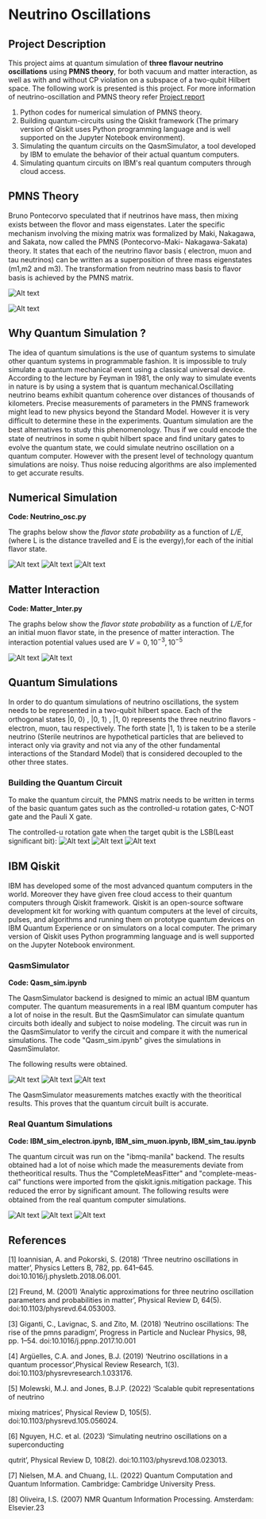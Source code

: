 # Neutrino Oscillations

## Project Description

This project aims at quantum simulation of __three flavour neutrino oscillations__ using __PMNS theory__, for both vacuum and matter interaction, as well as with and without CP violation on a subspace of a two-qubit Hilbert space. The following work is presented is this project. For more information of neutrino-oscillation and PMNS theory refer [Project report](Project_report.pdf)

1. Python codes for numerical simulation of PMNS theory.
2. Building quantum-circuits using the Qiskit framework (The primary version of Qiskit uses Python programming language and is well supported on the Jupyter Notebook environment).
3. Simulating the quantum circuits on the QasmSimulator, a tool developed by IBM to emulate the behavior of their actual quantum computers.
4. Simulating quantum circuits on IBM's real quantum computers through cloud access.

## PMNS Theory
Bruno Pontecorvo speculated that if neutrinos have mass, then mixing exists between the ﬂovor and mass eigenstates. Later the specific mechanism involving the mixing matrix was formalized by Maki, Nakagawa, and Sakata, now called the PMNS (Pontecorvo-Maki- Nakagawa-Sakata) theory. It states that each of the neutrino ﬂavor basis ( electron, muon and tau neutrinos) can be written as a superposition of three mass eigenstates (m1,m2 and m3). The transformation from neutrino mass basis to ﬂavor basis is achieved by the PMNS matrix.

![Alt text](Images/image_2023-10-08_181547922.png)
 
![Alt text](<Images/Screenshot from 2023-10-08 18-13-17.png>)


## Why Quantum Simulation ?

The idea of quantum simulations is the use of quantum systems to simulate other quantum systems in programmable fashion. It is impossible to truly simulate a quantum mechanical event using a classical universal device. According to the lecture by Feyman in 1981, the only way to simulate events in nature is by using a system that is quantum mechanical.Oscillating neutrino beams exhibit quantum coherence over distances of thousands of kilometers. Precise measurements of parameters in the PMNS framework might lead to new physics beyond the Standard Model. However it is very diﬃcult to determine these in the experiments. Quantum simulation are the best alternatives to study this phenomenology. Thus if we could encode the state of neutrinos in some n qubit hilbert space and ﬁnd unitary gates to evolve the quantum state, we could simulate neutrino oscillation on a quantum computer. However with the present level of technology quantum simulations are noisy. Thus noise reducing algorithms are also implemented to get accurate results.

## Numerical Simulation 

__Code: Neutrino_osc.py__

The graphs below show the _flavor state probability_ as a function of _L/E_,(where L is the distance travelled and E is the evergy),for each of the initial flavor state.

![Alt text](Images/Electron_vacuum_oscillation.jpg)
![Alt text](Images/Muon_vacuum_oscillation.jpg)
![Alt text](Images/Tau_vacuum_oscillation.jpg)
## Matter Interaction
__Code: Matter_Inter.py__
  
The graphs below show the _flavor state probability_ as a function of _L/E_,for an initial muon flavor state, in the presence of matter interaction. The interaction potential values used are $V=0, 10^{-3}, 10^{-5}$

![Alt text](Images/matter_muon_electron.jpg)
![Alt text](Images/matter_muon_muon.jpg)
## Quantum Simulations

In order to do quantum simulations of neutrino oscillations, the system needs to be represented in a two-qubit hilbert space. Each of the orthogonal states |0, 0⟩ , |0, 1⟩ , |1, 0⟩ represents the three neutrino ﬂavors - electron, muon, tau respectively. The forth state |1, 1⟩ is taken to be a sterile neutrino (Sterile neutrinos are hypothetical particles that are believed to interact only via gravity and not via any of the other fundamental interactions of the Standard Model) that is considered decoupled to the other three states.



### Building the Quantum Circuit

To make the quantum circuit, the PMNS matrix needs to be written in terms of the basic quantum gates such as the controlled-u rotation gates, C-NOT gate and the Pauli X gate.

The controlled-u rotation gate when the target qubit is the LSB(Least signiﬁcant bit):
![Alt text](<Images/Screenshot from 2023-10-08 19-10-48.png>)
![Alt text](<Images/Screenshot from 2023-10-08 19-10-54.png>)
![Alt text](<Images/Screenshot from 2023-10-08 19-10-59.png>)


## IBM Qiskit

IBM has developed some of the most advanced quantum computers in the world. Moreover they have given free cloud access to their quantum computers through Qiskit framework. Qiskit is an open-source software development kit for working with quantum computers
at the level of circuits, pulses, and algorithms and running them on prototype quantum devices on IBM Quantum Experience or on simulators on a local computer. The primary version of Qiskit uses Python programming language and is well supported on the Jupyter Notebook environment.

### QasmSimulator

__Code: Qasm_sim.ipynb__
    
The QasmSimulator backend is designed to mimic an actual IBM quantum computer. The quantum measurements in a real IBM quantum computer has a lot of noise in the result. But the QasmSimulator can simulate quantum circuits both ideally and subject to noise modeling. The circuit was run in the QasmSimulator to verify the circuit and compare it with the numerical simulations. The code "Qasm_sim.ipynb" gives the simulations in QasmSimulator.

The following results were obtained.

![Alt text](Images/Electron_vacuum_QASM.jpg)
![Alt text](Images/Muon_vacuum_QASM.jpg)
![Alt text](Images/Tau_vacuum_QASM.jpg)



The QasmSimulator measurements matches exactly with the theoritical results. This proves that the quantum circuit built is accurate.

### Real Quantum Simulations

__Code: IBM_sim_electron.ipynb, IBM_sim_muon.ipynb, IBM_sim_tau.ipynb__

The quantum circuit was run on the "ibmq-manila" backend. The results obtained had a lot of noise which made the measurements deviate from thetheoritical results. Thus the "CompleteMeasFitter" and "complete-meas-cal" functions were imported from the qiskit.ignis.mitigation package. This reduced the error by signiﬁcant amount. The following results were obtained from the real quantum computer simulations.

![Alt text](Images/Electron_vacuum_IBM.jpg)
![Alt text](Images/Muon_vacuum_IBM.jpg)
![Alt text](Images/Tau_vacuum_IBM.jpg)

## References

[1] Ioannisian, A. and Pokorski, S. (2018) ‘Three neutrino oscillations in matter’, Physics Letters B, 782, pp. 641–645. doi:10.1016/j.physletb.2018.06.001.

[2] Freund, M. (2001) ‘Analytic approximations for three neutrino oscillation parameters and probabilities in matter’, Physical Review D, 64(5). doi:10.1103/physrevd.64.053003.

[3] Giganti, C., Lavignac, S. and Zito, M. (2018) ‘Neutrino oscillations: The rise of the pmns paradigm’, Progress in Particle and Nuclear Physics, 98, pp. 1–54. doi:10.1016/j.ppnp.2017.10.001

[4] Argüelles, C.A. and Jones, B.J. (2019) ‘Neutrino oscillations in a quantum processor’,Physical Review Research, 1(3). doi:10.1103/physrevresearch.1.033176.

[5] Molewski, M.J. and Jones, B.J.P. (2022) ‘Scalable qubit representations of neutrino

mixing matrices’, Physical Review D, 105(5). doi:10.1103/physrevd.105.056024.

[6] Nguyen, H.C. et al. (2023) ‘Simulating neutrino oscillations on a superconducting

qutrit’, Physical Review D, 108(2). doi:10.1103/physrevd.108.023013.

[7] Nielsen, M.A. and Chuang, I.L. (2022) Quantum Computation and Quantum Information. Cambridge: Cambridge University Press.

[8] Oliveira, I.S. (2007) NMR Quantum Information Processing. Amsterdam: Elsevier.23


